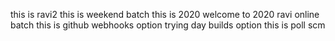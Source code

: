 
this is ravi2
this is weekend batch
this is 2020
welcome to 2020
ravi online batch
this is github webhooks option trying
day builds option
this is poll scm 
